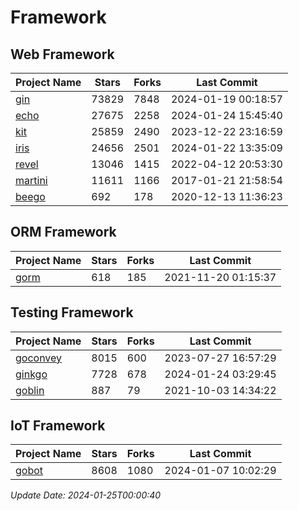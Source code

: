 # Framework

## Web Framework
| Project Name | Stars | Forks | Last Commit |
| ------------ | ----- | ----- | ----------- |
| [gin](https://github.com/gin-gonic/gin) | 73829 | 7848 | 2024-01-19 00:18:57 |
| [echo](https://github.com/labstack/echo) | 27675 | 2258 | 2024-01-24 15:45:40 |
| [kit](https://github.com/go-kit/kit) | 25859 | 2490 | 2023-12-22 23:16:59 |
| [iris](https://github.com/kataras/iris) | 24656 | 2501 | 2024-01-22 13:35:09 |
| [revel](https://github.com/revel/revel) | 13046 | 1415 | 2022-04-12 20:53:30 |
| [martini](https://github.com/go-martini/martini) | 11611 | 1166 | 2017-01-21 21:58:54 |
| [beego](https://github.com/astaxie/beego) | 692 | 178 | 2020-12-13 11:36:23 |

## ORM Framework
| Project Name | Stars | Forks | Last Commit |
| ------------ | ----- | ----- | ----------- |
| [gorm](https://github.com/jinzhu/gorm) | 618 | 185 | 2021-11-20 01:15:37 |

## Testing Framework
| Project Name | Stars | Forks | Last Commit |
| ------------ | ----- | ----- | ----------- |
| [goconvey](https://github.com/smartystreets/goconvey) | 8015 | 600 | 2023-07-27 16:57:29 |
| [ginkgo](https://github.com/onsi/ginkgo) | 7728 | 678 | 2024-01-24 03:29:45 |
| [goblin](https://github.com/franela/goblin) | 887 | 79 | 2021-10-03 14:34:22 |

## IoT Framework
| Project Name | Stars | Forks | Last Commit |
| ------------ | ----- | ----- | ----------- |
| [gobot](https://github.com/hybridgroup/gobot) | 8608 | 1080 | 2024-01-07 10:02:29 |

*Update Date: 2024-01-25T00:00:40*